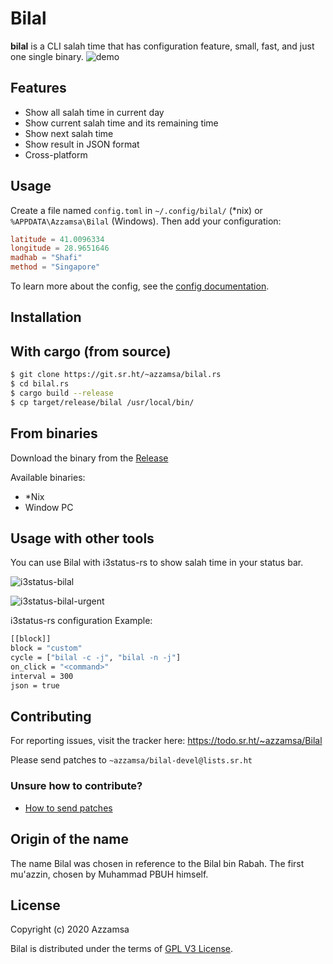 # Bilal

**bilal** is a CLI salah time that has configuration feature, small, fast, and just one single binary.
![demo](https://git.sr.ht/~azzamsa/bilal.rs/blob/master/media/bilal-demo.gif)

## Features

- Show all salah time in current day
- Show current salah time and its remaining time
- Show next salah time
- Show result in JSON format
- Cross-platform

## Usage

Create a file named `config.toml` in `~/.config/bilal/` (*nix) or
`%APPDATA\Azzamsa\Bilal` (Windows). Then add your configuration:


``` toml
latitude = 41.0096334
longitude = 28.9651646
madhab = "Shafi"
method = "Singapore"
```

To learn more about the config, see the [config documentation](doc/wiki.md#cofiguration).

## Installation

## With cargo (from source)

``` bash
$ git clone https://git.sr.ht/~azzamsa/bilal.rs
$ cd bilal.rs
$ cargo build --release
$ cp target/release/bilal /usr/local/bin/
```

## From binaries

Download the binary from the [Release](https://git.sr.ht/~azzamsa/bilal.rs/refs/)

Available binaries:
- *Nix
- Window PC


## Usage with other tools

You can use Bilal with i3status-rs to show salah time in your status bar.

![i3status-bilal](https://git.sr.ht/~azzamsa/blobs/blob/master/bilal/salah-0.1.3.png)

![i3status-bilal-urgent](https://git.sr.ht/~azzamsa/blobs/blob/master/bilal/salah-0.1.3-urgent.png)

i3status-rs configuration Example:

``` bash
[[block]]
block = "custom"
cycle = ["bilal -c -j", "bilal -n -j"]
on_click = "<command>"
interval = 300
json = true
```
## Contributing

For reporting issues, visit the tracker here: https://todo.sr.ht/~azzamsa/Bilal

Please send patches to `~azzamsa/bilal-devel@lists.sr.ht`

### Unsure how to contribute?

- [How to send patches](https://git-send-email.io/#step-3)


## Origin of the name

The name Bilal was chosen in reference to the Bilal bin Rabah. The first
mu'azzin, chosen by Muhammad PBUH himself.


## License

Copyright (c) 2020 Azzamsa

Bilal is distributed under the terms of [GPL V3 License](LICENSE).


